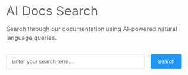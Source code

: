 <div class="search-section">
    <h1>AI Docs Search</h1>
    <p class="search-description">
        Search through our documentation using AI-powered natural language queries.
    </p>
    <div class="search-container">
        <input
            type="text"
            id="searchInput"
            class="search-input"
            placeholder="Enter your search term..."
        >
        <button id="searchButton" class="search-button">Search</button>
    </div>
    <div id="spinner" class="spinner-container" style="display: none;">
        <div class="spinner"></div>
    </div>
    <div id="results" class="results-container"></div>
</div>

<style>
.search-section {
    max-width: 800px;
    margin: 0 auto;
    padding: 0 1rem 2rem;
}

h1 {
    color: #666;
    font-size: 2.125rem;
    font-weight: normal;
    margin-bottom: 1rem;
}

.search-description {
    color: #666;
    font-size: 1rem;
    line-height: 1.5;
    margin-bottom: 2rem;
    max-width: 800px;
}

.search-container {
    display: flex;
    gap: 1rem;
    max-width: 800px;
    margin: 0;  /* Changed from auto to 0 to align left */
}

.search-input {
    flex: 1;
    padding: 0 0.875rem;
    border: 1px solid #ddd;
    border-radius: 4px;
    font-size: 0.9375rem;
    outline: none;
    height: 40px;  /* Explicit height */
}

.search-input:focus {
    border-color: #6c63ff;
}

.search-button {
    padding: 0 1.25rem;
    background-color: #2196F3;
    color: white;
    border: none;
    border-radius: 4px;
    cursor: pointer;
    font-size: 0.875rem;
    transition: background-color 0.2s;
    height: 40px;  /* Match the height of search input */
    display: flex;
    align-items: center;
    justify-content: center;
}

.search-button:hover {
    background-color: #1976D2;
}

.spinner-container {
    display: flex;
    justify-content: center;
    margin-top: 2rem;
}

.spinner {
    width: 40px;
    height: 40px;
    border: 4px solid #f3f3f3;
    border-top: 4px solid #2196F3;
    border-radius: 50%;
    animation: spin 1s linear infinite;
}

@keyframes spin {
    0% { transform: rotate(0deg); }
    100% { transform: rotate(360deg); }
}

.results-container {
    margin-top: 2rem;
    max-width: 800px;
}

.result-item {
    padding: 1rem;
    border: 1px solid #ddd;
    border-radius: 4px;
    margin-bottom: 1rem;
}

.result-title {
    font-size: 1.2rem;
    color: #2196F3;
    margin-bottom: 0.5rem;
}

.result-description {
    color: #666;
}

.error-message {
    color: #dc3545;
    padding: 1rem;
    border: 1px solid #dc3545;
    border-radius: 4px;
    margin-top: 1rem;
}

.markdown-content {
    line-height: 1.6;
    color: var(--md-typeset-color);
    background: var(--md-default-bg-color);
    border: 1px solid var(--md-default-fg-color--lightest);
    border-radius: 12px;
    padding: 1.5rem;
    box-shadow: 0 2px 4px rgba(0,0,0,0.05);
    position: relative;
    margin-top: 2rem;
}

.markdown-content::before {
    content: '';
    position: absolute;
    top: -8px;
    left: 24px;
    width: 16px;
    height: 16px;
    background: var(--md-default-bg-color);
    border-left: 1px solid var(--md-default-fg-color--lightest);
    border-top: 1px solid var(--md-default-fg-color--lightest);
    transform: rotate(45deg);
}

.markdown-content > *:first-child {
    margin-top: 0;
    padding-top: 0;
}

.markdown-content p {
    margin-bottom: 1rem;
}

.markdown-content p:last-child {
    margin-bottom: 0;
}

.markdown-content code {
    background: var(--md-code-bg-color);
    color: var(--md-code-fg-color);
    padding: 0.2em 0.4em;
    border-radius: 3px;
    font-size: 0.9em;
    font-family: ui-monospace, SFMono-Regular, SF Mono, Menlo, Consolas, Liberation Mono, monospace;
}

.markdown-content pre {
    background: var(--md-code-bg-color);
    padding: 1rem;
    border-radius: 6px;
    overflow-x: auto;
    margin: 1rem 0;
}

.markdown-content pre code {
    background: none;
    padding: 0;
    font-size: 0.9em;
}

[data-md-color-scheme="slate"] .markdown-content {
    box-shadow: 0 2px 4px rgba(0,0,0,0.1);
}

</style>

<script src="https://cdnjs.cloudflare.com/ajax/libs/marked/9.1.6/marked.min.js"></script>

<script>
window.addEventListener('load', function() {
    function extractText(responseText) {
        try {
            console.log('responseText: ', responseText);
            const results = JSON.parse(responseText);
            const msg = results.message;

            if (!msg || msg.trim() === '') {
                return "No results found";
            }
            return msg;
        } catch (error) {
            console.error('Error parsing results:', error);
            throw new Error("Failed parsing response message");
        }
    }

    function displayResults(msg) {
        const resultsContainer = document.getElementById('results');
        const spinner = document.getElementById('spinner');
        const searchContainer = document.querySelector('.search-container');

        // Hide spinner
        spinner.style.display = 'none';

        // Scroll to search bar
        searchContainer.scrollIntoView({ behavior: 'smooth', block: 'start' });

        try {
            marked.setOptions({
                breaks: true,
                gfm: true,
                headerIds: false,
                sanitize: false
            });

            const htmlContent = marked.parse(msg);

            resultsContainer.className = 'markdown-content';
            resultsContainer.innerHTML = htmlContent;

            // Scroll after content is rendered
            setTimeout(() => {
                const searchContainer = document.querySelector('.search-container');
                const offset = 55; // Offset from top in pixels
                const elementPosition = searchContainer.getBoundingClientRect().top;
                const offsetPosition = elementPosition + window.pageYOffset - offset;

                window.scrollTo({
                    top: offsetPosition,
                    behavior: 'smooth'
                });
            }, 100);
        } catch (error) {
            console.error('Error parsing results:', error);
            resultsContainer.innerHTML = '<div class="error-message">Cannot process results</div>';
        }
    }

    async function performSearch() {
        const searchInput = document.getElementById('searchInput');
        const resultsContainer = document.getElementById('results');
        const spinner = document.getElementById('spinner');
        const searchTerm = searchInput.value.trim();

        if (!searchTerm) {
            resultsContainer.innerHTML = '<div class="error-message">Please enter a search term</div>';
            return;
        }

        // Show spinner, clear results
        spinner.style.display = 'flex';
        resultsContainer.innerHTML = '';

        try {
            const data = {
                "query": searchTerm
            };

            const options = {
                method: 'POST',
                headers: {
                    'accept': 'text/plain',
                    'content-type': 'application/json',
                },
                body: JSON.stringify(data)
            };

            //const API_ENDPOINT = 'http://0.0.0.0:3000/api/v1/docs_help';
            const API_ENDPOINT = 'https://help.merge.qodo.ai/api/v1/docs_help';

            const response = await fetch(API_ENDPOINT, options);
            const responseText = await response.text();
            const msg = extractText(responseText);

            if (!response.ok) {
                throw new Error(`An error (${response.status}) occurred during search: "${msg}"`);
            }
 
            displayResults(msg);
        } catch (error) {
            spinner.style.display = 'none';
            const errorDiv = document.createElement('div');
            errorDiv.className = 'error-message';
            errorDiv.textContent = `${error}`;
            resultsContainer.innerHTML = "";
            resultsContainer.appendChild(errorDiv);
        }
    }

    // Add event listeners
    const searchButton = document.getElementById('searchButton');
    const searchInput = document.getElementById('searchInput');

    if (searchButton) {
        searchButton.addEventListener('click', performSearch);
    }

    if (searchInput) {
        searchInput.addEventListener('keypress', function(e) {
            if (e.key === 'Enter') {
                performSearch();
            }
        });
    }
});
</script>
